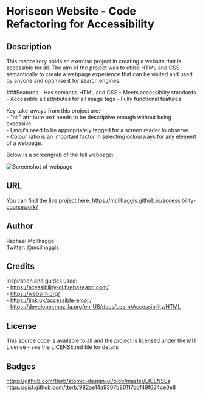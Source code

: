 # Horiseon Website - Code Refactoring for Accessibility


## Description
 This respository holds an exercise project in creating a website that is accessible for all. The aim of the project was to utlise HTML and CSS semantically to create a webpage experience that can be visited and used by anyone and optimise it for search engines.

 ###Features
    - Has semantic HTML and CSS
    - Meets accessiblity standards
    - Accessible alt attributes for all image tags
    - Fully functional features
    

 Key take-aways from this project are:   
    - "alt" attribute text needs to be descriptive enough without being excessive.  
    - Emoji's need to be appropriately tagged for a screen reader to observe.  
    - Colour ratio is an important factor in selecting colourways for any element of a webpage.  

Below is a screengrab of the full webpage: 

![Screenshot of webpage](https://github.com/Mcilhaggis/accessibility-coursework/blob/master/images/Full-webpage-screengrab.png)


## URL

You can find the live project here: https://mcilhaggis.github.io/accessibility-coursework/

## Author
Rachael McIlhagga  
Twitter: @mcilhaggis

## Credits

Inspiration and guides used:  
    - https://acessibility-cl.firebaseapp.com/   
    - https://webaim.org/  
    - https://tink.uk/accessible-emoji/  
    - https://developer.mozilla.org/en-US/docs/Learn/Accessibility/HTML  

## License
This source code is available to all and the project is licensed under the MIT License - see the LICENSE.md file for details

## Badges
https://github.com/tterb/atomic-design-ui/blob/master/LICENSEs
https://gist.github.com/tterb/982ae14a9307b80117dbf49f624ce0e8
